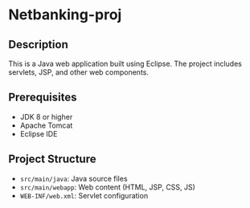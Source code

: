 # Netbanking-proj


## Description
This is a Java web application built using Eclipse. The project includes servlets, JSP, and other web components.

## Prerequisites
- JDK 8 or higher
- Apache Tomcat
- Eclipse IDE

## Project Structure
- `src/main/java`: Java source files
- `src/main/webapp`: Web content (HTML, JSP, CSS, JS)
- `WEB-INF/web.xml`: Servlet configuration

